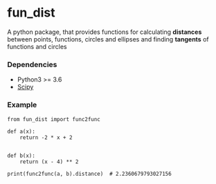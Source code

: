 # fun_dist
A python package, that provides functions for calculating **distances** between points, functions, circles and ellipses and finding **tangents** of functions and circles

### Dependencies
* Python3 >= 3.6
* [Scipy](https://github.com/scipy/scipy)

### Example
```
from fun_dist import func2func

def a(x):
    return -2 * x + 2


def b(x):
    return (x - 4) ** 2

print(func2func(a, b).distance)  # 2.2360679793027156
```